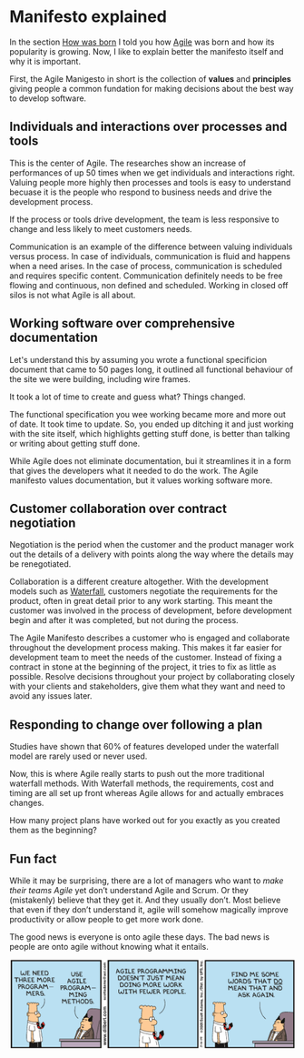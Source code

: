 # Manifesto explained

In the section [How was born](./how-was-born.md) I told you how [Agile](./index.md) was born and how its popularity is growing. Now, I like to explain better the manifesto itself and why it is important.

First, the Agile Manigesto in short is the collection of **values** and **principles** giving people a common fundation for making decisions about the best way to develop software.

## Individuals and interactions over processes and tools

This is the center of Agile. The researches show an increase of performances of up 50 times when we get individuals and interactions right. Valuing people more highly then processes and tools is easy to understand becuase it is the people who respond to business needs and drive the development process.

If the process or tools drive development, the team is less responsive to change and less likely to meet customers needs.

Communication is an example of the difference between valuing individuals versus process. In case of individuals, communication is fluid and happens when a need arises. In the case of process, communication is scheduled and requires specific content. Communication definitely needs to be free flowing and continuous, non defined and scheduled. Working in closed off silos is not what Agile is all about.

## Working software over comprehensive documentation

Let's understand this by assuming you wrote a functional specificion document that came to 50 pages long, it outlined all functional behaviour of the site we were building, including wire frames.

It took a lot of time to create and guess what? Things changed.

The functional specification you wee working became more and more out of date. It took time to update. So, you ended up ditching it and just working with the site itself, which highlights getting stuff done, is better than talking or writing about getting stuff done.

While Agile does not eliminate documentation, bui it streamlines it in a form that gives the developers what it needed to do the work. The Agile manifesto values documentation, but it values working software more.

## Customer collaboration over contract negotiation

Negotiation is the period when the customer and the product manager work out the details of a delivery with points along the way where the details may be renegotiated.

Collaboration is a different creature altogether. With the development models such as [Waterfall](../fundamentals/waterfall.md), customers negotiate the requirements for the product, often in great detail prior to any work starting. This meant the customer was involved in the process of development, before development begin and after it was completed, but not during the process.

The Agile Manifesto describes a customer who is engaged and collaborate throughout the development process making. This makes it far easier for development team to meet the needs of the customer. Instead of fixing a contract in stone at the beginning of the project, it tries to fix as little as possible. Resolve decisions throughout your project by collaborating closely with your clients and stakeholders, give them what they want and need to avoid any issues later.

## Responding to change over following a plan

Studies have shown that 60% of features developed under the waterfall model are rarely used or never used.

Now, this is where Agile really starts to push out the more traditional waterfall methods. With Waterfall methods, the requirements, cost and timing are all set up front whereas Agile allows for and actually embraces changes.

How many project plans have worked out for you exactly as you created them as the beginning?

## Fun fact

While it may be surprising, there are a lot of managers who want to _make their teams Agile_ yet don’t understand Agile and Scrum. Or they (mistakenly) believe that they get it. And they usually don’t. Most believe that even if they don’t understand it, agile will somehow magically improve productivity or allow people to get more work done.

The good news is everyone is onto agile these days. The bad news is people are onto agile without knowing what it entails.

![DILBERT © 2005 Scott Adams. All rights reserved.](../images/Dilbert_Agile_Programming_Speed.png)